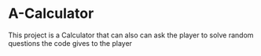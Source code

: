 # A-Calculator
This project is a Calculator that can also can ask the player to solve random questions the code gives to the player
